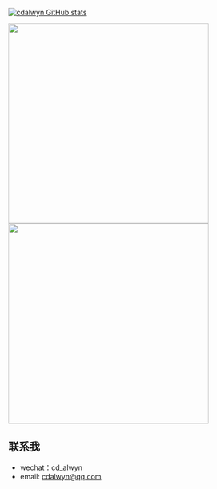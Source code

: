 [![cdalwyn GitHub stats](https://github-readme-stats.vercel.app/api?username=cdalwyn&hide=contribs,prs&show_icons=true&include_all_commits=true&theme=vue)](https://github.com/cdalwyn)

<div class="wrap" style="overflow-x: auto;overflow-y: hidden; ">
<a href="https://github.com/cdalwyn/mvvmcomponent">
  <img align="center" src="https://github-readme-stats.vercel.app/api/pin/?username=cdalwyn&repo=mvvmcomponent&theme=vue" width = 400px/>
</a>

<a href="https://github.com/cdalwyn/BaseMvvmScaffold">
  <img align="center" src="https://github-readme-stats.vercel.app/api/pin/?username=cdalwyn&repo=BaseMvvmScaffold&theme=vue" width = 400px/>
</a>
  
</div>


**联系我**
---
* wechat：cd_alwyn
*  email: cdalwyn@qq.com
<!--
**cdalwyn/cdalwyn** is a ✨ _special_ ✨ repository because its `README.md` (this file) appears on your GitHub profile.

Here are some ideas to get you started:

- 🔭 I’m currently working on ...
- 🌱 I’m currently learning ...
- 👯 I’m looking to collaborate on ...
- 🤔 I’m looking for help with ...
- 💬 Ask me about ...
- 📫 How to reach me: ...
- 😄 Pronouns: ...
- ⚡ Fun fact: ...
-->
